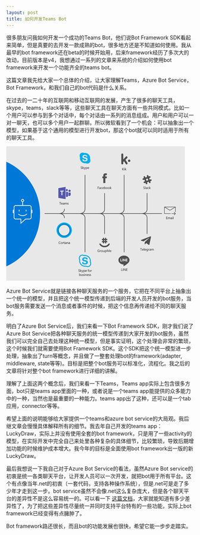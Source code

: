 ```yaml
---
layout: post
title: 如何开发Teams Bot
---
```


很多朋友问我如何开发一个成功的Teams Bot，他们说Bot Framework SDK看起来简单，但是真要的去开发一款成熟的bot，很多地方还是不知道如何使用。我从最早的bot framework还在beta的时候开始用，后来framework经历了多次大的改动，目前版本是v4，我想通过一系列的文章来系统的介绍如何使用bot framework来开发一个功能齐全的teams bot。

这篇文章我先给大家一个总体的介绍，让大家理解Teams，Azure Bot Service，Bot Framework，和我们自己的bot代码是什么关系。

在过去的一二十年的互联网和移动互联网的发展，产生了很多的聊天工具，skype，teams，slack等等，这些聊天工具在聊天方面有一些共同模式。比如一个用户可以参与到多个对话中，每个对话由一系列的消息组成。用户和用户可以一对一聊天，也可以多个用户一起群聊。所以微软看到了一个机会：可以抽象出一个模型，如果基于这个通用的模型进行开发bot，那这个bot就可以同时适用于所有的聊天工具。

![bot](../images/post20200719/001.png)

Azure Bot Service就是链接各种聊天服务的一个服务，它把在不同平台上抽象出一个统一的模型，并且把这个统一模型传递到后端的开发人员开发的bot服务，当bot服务需要发送一个消息或者事件的时候，把这个信息再传递给不同的聊天服务。

明白了Azure Bot Service后，我们来看一下Bot Framework SDK，刚才我们说了Azure Bot Service把各种聊天服务的统一模型传递到大家开发的bot服务，虽然我们可以完全自己去处理这种统一模型，但是事实证明，这个处理会非常的繁琐，这个时候我们就需要使用Bot Framework SDK。这个SDK把这个统一模型进一步处理，抽象出了turn等概念，并且做了一整套处理bot的framework(adapter, middleware, state等等)。目标是把整个bot服务可以标准化，流程化。我之后的文章将针对整个bot framework进行详细的讲解。

理解了上面这两个概念后，我们来看一下Teams，Teams app实际上包含很多方面，bot只是teams app里面的一种，或者说是一个teams app能提供的众多能力中的一种，当然也是最重要的一种能力。teams app出了这种，还可以是一个tab应用，connector等等。

希望上面的说明能够给大家提供一个teams和azure bot service的大局观。我后继文章会慢慢具体解释所有的细节。我去年自己开发的teams app：LuckyDraw，实际上并没有使用全套的bot framework，只是用了一些activity的模型，在实际开发中完全自己来处里各种复杂的具体细节，比较繁琐，导致后期增加功能的时候维护成本增大。我今年的目标是全面使用bot framework出一版的新LuckyDraw。

最后我想说一下我自己对于Azure Bot Service的看法，虽然Azure Bot service的初衷是统一各类聊天平台，让开发人员可以一次开发，就把bot用于所有平台。这个有点像当年.net的初衷（一套代码，支持各种操作系统），但是.net可是走了多少年才走到这一步。bot service虽然不会像.net这么复杂庞大，但是各个聊天平台的差异性不是这么容易统一的。可以看一下 [这篇文档](https://docs.microsoft.com/en-us/azure/bot-service/bot-service-channels-reference?view=azure-bot-service-4.0)，大家就能知道有多少差异性了，为了把这些差异性尽量统一并同时支持平台特有的一些功能，实际上bot framework已经变得有点臃肿了。

Bot framework路还很长，而且bot的功能发展也很快，希望它能一步步走踏实。
